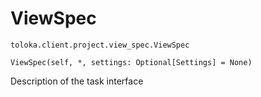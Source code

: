 # ViewSpec
`toloka.client.project.view_spec.ViewSpec`

```
ViewSpec(self, *, settings: Optional[Settings] = None)
```

Description of the task interface

